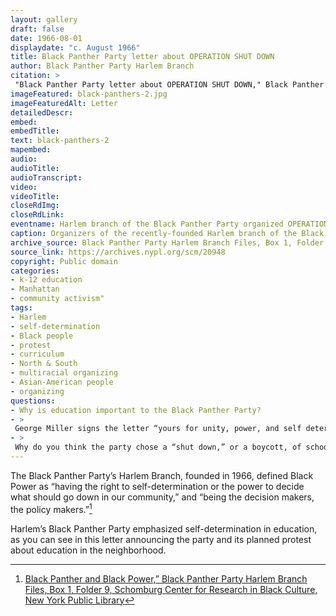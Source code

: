 ```yaml
--- 
layout: gallery
draft: false
date: 1966-08-01
displaydate: "c. August 1966"
title: Black Panther Party letter about OPERATION SHUT DOWN
author: Black Panther Party Harlem Branch
citation: >
 "Black Panther Party letter about OPERATION SHUT DOWN," Black Panther Party Harlem Branch, in New York City Civil Rights History Project, Accessed: [Month Day, Year], https://nyccivilrightshistory.org/gallery/black-panthers-2.
imageFeatured: black-panthers-2.jpg
imageFeaturedAlt: Letter
detailedDescr: 
embed: 
embedTitle: 
text: black-panthers-2
mapembed: 
audio: 
audioTitle: 
audioTranscript: 
video: 
videoTitle: 
closeRdImg: 
closeRdLink: 
eventname: Harlem branch of the Black Panther Party organized OPERATION SHUT DOWN
caption: Organizers of the recently-founded Harlem branch of the Black Panther Party describe their focus on education and announce OPERATION SHUT DOWN
archive_source: Black Panther Party Harlem Branch Files, Box 1, Folder 8, Schomburg Center for Research in Black Culture, New York Public Library
source_link: https://archives.nypl.org/scm/20948
copyright: Public domain
categories: 
- k-12 education
- Manhattan
- community activism"
tags: 
- Harlem
- self-determination
- Black people
- protest
- curriculum
- North & South
- multiracial organizing
- Asian-American people
- organizing
questions: 
- Why is education important to the Black Panther Party?
- >
 George Miller signs the letter “yours for unity, power, and self determination.” How do you see these themes reflected in the text of the letter?
- >
 Why do you think the party chose a “shut down,” or a boycott, of schools as their form of protest?
--- 
```


The Black Panther Party’s Harlem Branch, founded in 1966, defined Black Power as “having the right to self-determination or the power to decide what should go down in our community,” and “being the decision makers, the policy makers.”[^1]

Harlem’s Black Panther Party emphasized self-determination in education, as you can see in this letter announcing the party and its planned protest about education in the neighborhood.

[^1]: [Black Panther and Black Power,” Black Panther Party Harlem Branch Files, Box 1, Folder 9, Schomburg Center for Research in Black Culture, New York Public Library](https://archives.nypl.org/scm/20948)

